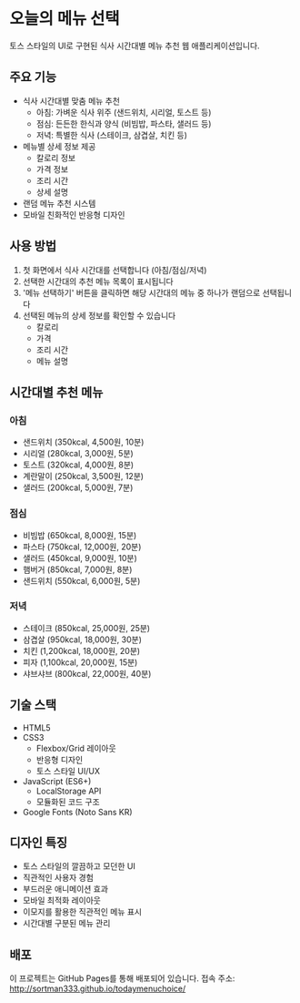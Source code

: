# 오늘의 메뉴 선택

토스 스타일의 UI로 구현된 식사 시간대별 메뉴 추천 웹 애플리케이션입니다.

## 주요 기능

- 식사 시간대별 맞춤 메뉴 추천
  - 아침: 가벼운 식사 위주 (샌드위치, 시리얼, 토스트 등)
  - 점심: 든든한 한식과 양식 (비빔밥, 파스타, 샐러드 등)
  - 저녁: 특별한 식사 (스테이크, 삼겹살, 치킨 등)
- 메뉴별 상세 정보 제공
  - 칼로리 정보
  - 가격 정보
  - 조리 시간
  - 상세 설명
- 랜덤 메뉴 추천 시스템
- 모바일 친화적인 반응형 디자인

## 사용 방법

1. 첫 화면에서 식사 시간대를 선택합니다 (아침/점심/저녁)
2. 선택한 시간대의 추천 메뉴 목록이 표시됩니다
3. '메뉴 선택하기' 버튼을 클릭하면 해당 시간대의 메뉴 중 하나가 랜덤으로 선택됩니다
4. 선택된 메뉴의 상세 정보를 확인할 수 있습니다
   - 칼로리
   - 가격
   - 조리 시간
   - 메뉴 설명

## 시간대별 추천 메뉴

### 아침
- 샌드위치 (350kcal, 4,500원, 10분)
- 시리얼 (280kcal, 3,000원, 5분)
- 토스트 (320kcal, 4,000원, 8분)
- 계란말이 (250kcal, 3,500원, 12분)
- 샐러드 (200kcal, 5,000원, 7분)

### 점심
- 비빔밥 (650kcal, 8,000원, 15분)
- 파스타 (750kcal, 12,000원, 20분)
- 샐러드 (450kcal, 9,000원, 10분)
- 햄버거 (850kcal, 7,000원, 8분)
- 샌드위치 (550kcal, 6,000원, 5분)

### 저녁
- 스테이크 (850kcal, 25,000원, 25분)
- 삼겹살 (950kcal, 18,000원, 30분)
- 치킨 (1,200kcal, 18,000원, 20분)
- 피자 (1,100kcal, 20,000원, 15분)
- 샤브샤브 (800kcal, 22,000원, 40분)

## 기술 스택

- HTML5
- CSS3
  - Flexbox/Grid 레이아웃
  - 반응형 디자인
  - 토스 스타일 UI/UX
- JavaScript (ES6+)
  - LocalStorage API
  - 모듈화된 코드 구조
- Google Fonts (Noto Sans KR)

## 디자인 특징

- 토스 스타일의 깔끔하고 모던한 UI
- 직관적인 사용자 경험
- 부드러운 애니메이션 효과
- 모바일 최적화 레이아웃
- 이모지를 활용한 직관적인 메뉴 표시
- 시간대별 구분된 메뉴 관리

## 배포

이 프로젝트는 GitHub Pages를 통해 배포되어 있습니다.
접속 주소: http://sortman333.github.io/todaymenuchoice/ 
